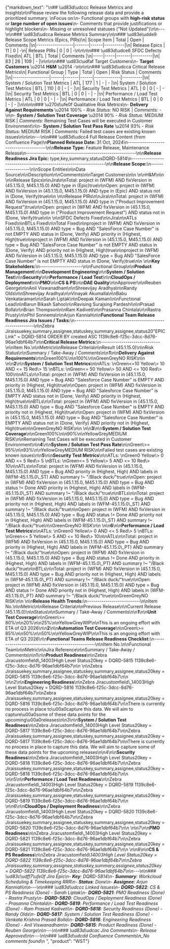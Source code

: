 {"markdown_text": "\n## \ud83d\udccc Release Metrics and Insights\n\nPlease review the following release data and provide a prioritized summary.  \nFocus on:\n- Functional groups with **high-risk status** or **large number of open issues**\n- Comments that provide justifications or highlight blockers\n- Missing or unresolved statuses (\"Not Updated\")\n\n---\n\n### \ud83d\udcca Release Metrics Summary\n\n### \ud83e\udde9 Release Scope Metrics (Epics, PIRs)\n| Scope Item      | Total | Open | Comments |\n|------------------|-------|------|----------|\n| Release Epics | 11 | 0 | -\n| Release PIRs | 0 | 0 | -\n\n\n\n### \ud83d\udce6 SFDC Defects Fixed\n| ATL | BTL | Total | Comments |\n|-----|-----|-------|----------|\n| 83 | 26 | 109 | - |\n\n\n\n### \ud83c\udfaf Target Customers\n- **Target Customers** \u2014 **H&M** \u2014 _-_\n\n\n\n### \ud83d\udcca Critical Release Metrics\n| Functional Group | Type | Total | Open | Risk Status | Comments |\n|------------------|------|-------|------|-------------|----------|\n| System / Solution Test Metrics | ATL | 177 | 1 | - | - |\n| System / Solution Test Metrics | BTL | 110 | 0 | - | - |\n| Security Test Metrics | ATL | 0 | 0 | - | - |\n| Security Test Metrics | BTL | 0 | 0 | - | - |\n| Performance / Load Test Metrics | ATL | 0 | 0 | - | - |\n| Performance / Load Test Metrics | BTL | 0 | 0 | - | - |\n\n\n\n### \u270d\ufe0f Qualitative Risk Metrics\n- **Delivery Against Requirements** \u2014 100% - _Risk Status:_ NO RISK | _Comments:_ -\n\n- **System / Solution Test Coverage** \u2014 90% - _Risk Status:_ MEDIUM RISK | _Comments:_ Remaining Test Cases will be executed in Customer Environment\n\n- **System / Solution Test Pass Rate** \u2014 93% - _Risk Status:_ MEDIUM RISK | _Comments:_ Failed test cases are existing known issues\n\n\n\n---\n\n### \ud83d\udcc4 Full Release Content (from Confluence Page)\n**Planned Release Date:** 31 Oct, 2024\n--------------------------------------\n\n**Release Type:** Feature Release, Maintenance Release\n------------------------------------------------------\n\n**Release Readiness Jira Epic:** type,key,summary,statusDQRD-5814\n-----------------------------------------------------------------\n\n**Release Scope:**\n------------------\n\nScope Entities\n\nData Source\n\nDescription\n\nComments\n\nTarget Customers\n\n  \n\nH&M\n\n  \n\nRelease Epics\n\nJira\n\nTotal: project in (WFM) AND fixVersion in (45.1.15.0, M45.1.15.0) AND type in (Epic)true\n\nOpen: project in (WFM) AND fixVersion in (45.1.15.0, M45.1.15.0) AND type in (Epic) AND status not in (Done, Verify)true\n\n  \n\nRelease PIRs\n\nJira\n\nTotal: project in (WFM) AND fixVersion in (45.1.15.0, M45.1.15.0) AND type in (\"Product Improvement Request\")true\n\nOpen: project in (WFM) AND fixVersion in (45.1.15.0, M45.1.15.0) AND type in (\"Product Improvement Request\") AND status not in (Done, Verify)true\n\n  \n\nSFDC Defects Fixed\n\nJira\n\nATLs Fixed\n\nBTLs Fixed\n\nTotal Fixed\n\nproject in (WFM) AND fixVersion in (45.1.15.0, M45.1.15.0) AND type = Bug AND \"SalesForce Case Number\" is not EMPTY AND status in (Done, Verify) AND priority in (Highest, High)true\n\nproject in (WFM) AND fixVersion in (45.1.15.0, M45.1.15.0) AND type = Bug AND \"SalesForce Case Number\" is not EMPTY AND status in (Done, Verify) AND priority not in (Highest, High)true\n\nproject in (WFM) AND fixVersion in (45.1.15.0, M45.1.15.0) AND type = Bug AND \"SalesForce Case Number\" is not EMPTY AND status in (Done, Verify)true\n\n  \n\n**Key Stakeholders:**\n---------------------\n\nFunctional Group\n\n**Product Management**\n\n**Development Engineering**\n\n**System / Solution Test**\n\n**Security**\n\n**Performance / Load Test**\n\n**CloudOps / Deployment**\n\n**PMO**\n\n**CS & PS**\n\n**DAE Quality**\n\nApprover\n\nReuben George\n\nAnil Viswanadham\n\nShreevijay Aradhya\n\nRandy Olds\n\nShreevijay Aradhya\n\nVinayak Akumalla\n\nBabu Venkataraman\n\nSarah Liptak\n\nDeepak Kamani\n\nFunctional Lead\n\nBarun Bikash Sahoo\n\nRavising Surajsing Pardeshi\n\nPrasad Bolla\n\nBrian Thompson\n\nRam Kadiveti\n\nPrasanna Chintala\n\nRastra Prusty\n\nPhil Sonnema\n\nArjun Kanniah\n\n**Functional Team Release Readiness Jira Issues / Tasks:**\n----------------------------------------------------------\n\nZebra Jiraissuekey,summary,assignee,statuskey,summary,assignee,status20\"EPIC Link\" = DQRD-5814 ORDER BY created ASC 1139c8e6-f25c-3dcc-8d76-96ae1dbf64b7\n\n**Critical Release Metrics:**\n-----------------------------\n\nItem No.\n\nMetric\n\nRelease Criteria\n\nResult (45.1.15.0)\n\nRisk Status\n\nSummary / Take-Away / Comments\n\n**1**\n\n**Delivery Against Requirements**\n\nGreen100%\n\n100%\n\nGreenGreyNO RISK\n\n  \n\n**2**\n\n**System / Solution Test Metrics**\n\nATLs:  \nGreen<=10 Yellow\\> 10 AND <= 15 Red\\> 15  \nBTLs:  \nGreen<= 50 Yellow\\> 50 AND <= 100 Red\\> 100\n\nATLs\n\nTotal: project in (WFM) AND fixVersion in (45.1.15.0, M45.1.15.0) AND type = Bug AND \"Salesforce Case Number\" is EMPTY AND priority in (Highest, High)true\n\nOpen: project in (WFM) AND fixVersion in (45.1.15.0, M45.1.15.0) AND type = Bug AND \"Salesforce Case Number\" is EMPTY AND status not in (Done, Verify) AND priority in (Highest, High)true\n\nBTLs\n\nTotal: project in (WFM) AND fixVersion in (45.1.15.0, M45.1.15.0) AND type = Bug AND \"Salesforce Case Number\" is EMPTY AND priority not in (Highest, High)true\n\nOpen: project in (WFM) AND fixVersion in (45.1.15.0, M45.1.15.0) AND type = Bug AND \"Salesforce Case Number\" is EMPTY AND status not in (Done, Verify) AND priority not in (Highest, High)true\n\nGreenGreyNO RISK\n\n  \n\n**3**\n\n**System / Solution Test Coverage**\n\nGreen100%\n\n90%\n\nYellowGreyMEDIUM RISK\n\nRemaining Test Cases will be executed in Customer Environment\n\n**4**\n\n**System / Solution Test Pass Rate**\n\nGreen\\>= 95%\n\n93%\n\nYellowGreyMEDIUM RISK\n\nFailed test cases are existing known issues\n\n**5**\n\n**Security Test Metrics**\n\nATLs:  \nGreen0 Yellow\\> 0 AND <= 5 Red\\> 5  \nBTLs:  \nGreen<= 5 Yellow\\> 5 AND <= 10 Red\\> 10\n\nATLs\n\nTotal: project in (WFM) AND fixVersion in (45.1.15.0, M45.1.15.0) AND type = Bug AND priority in (Highest, High) AND labels in (WFM-45.1.15.0\\_ST) AND summary !~ \"/Black duck/\"true\n\nOpen: project in (WFM) AND fixVersion in (45.1.15.0, M45.1.15.0) AND type = Bug AND status != Done AND priority in (Highest, High) AND labels in (WFM-45.1.15.0\\_ST) AND summary !~ \"/Black duck/\"true\n\nBTLs\n\nTotal: project in (WFM) AND fixVersion in (45.1.15.0, M45.1.15.0) AND type = Bug AND priority not in (Highest, High) AND labels in (WFM-45.1.15.0\\_ST) AND summary !~ \"/Black duck/\"true\n\nOpen: project in (WFM) AND fixVersion in (45.1.15.0, M45.1.15.0) AND type = Bug AND status != Done AND priority not in (Highest, High) AND labels in (WFM-45.1.15.0\\_ST) AND summary !~ \"/Black duck/\"true\n\nGreenGreyNO RISK\n\n  \n\n**6**\n\n**Performance / Load Test Metrics**\n\nATLs:  \nGreen0 Yellow\\> 0 AND <= 5 Red\\> 5  \nBTLs:  \nGreen<= 5 Yellow\\> 5 AND <= 10 Red\\> 10\n\nATLs\n\nTotal: project in (WFM) AND fixVersion in (45.1.15.0, M45.1.15.0) AND type = Bug AND priority in (Highest, High) AND labels in (WFM-45.1.15.0\\_PT) AND summary !~ \"/Black duck/\"true\n\nOpen: project in (WFM) AND fixVersion in (45.1.15.0, M45.1.15.0) AND type = Bug AND status != Done AND priority in (Highest, High) AND labels in (WFM-45.1.15.0\\_PT) AND summary !~ \"/Black duck/\"true\n\nBTLs\n\nTotal: project in (WFM) AND fixVersion in (45.1.15.0, M45.1.15.0) AND type = Bug AND priority not in (Highest, High) AND labels in (WFM-45.1.15.0\\_PT) AND summary !~ \"/Black duck/\"true\n\nOpen: project in (WFM) AND fixVersion in (45.1.15.0, M45.1.15.0) AND type = Bug AND status != Done AND priority not in (Highest, High) AND labels in (WFM-45.1.15.0\\_PT) AND summary !~ \"/Black duck/\"true\n\nGreenGreyNO RISK\n\n  \n\n**Release Health Trends:**\n--------------------------\n\nItem No.\n\nMetric\n\nRelease Criteria\n\nPrevious Release\n\nCurrent Release (45.1.15.0)\n\nStatus\n\nSummary / Take-Away / Comments\n\n**1**\n\n**Unit Test Coverage**\n\nGreen\\>= 80%\n\n20%\n\n25%\n\nYellowGreyWIP\n\nThis is an ongoing effort with ETA of Q3 2026\n\n**2**\n\n**Automation Test Coverage**\n\nGreen\\>= 85%\n\n50%\n\n50%\n\nYellowGreyWIP\n\nThis is an ongoing effort with ETA of Q3 2026\n\n**Functional Teams Release Readiness Checklist:**\n-------------------------------------------------\n\nItem No.\n\nFunctional Team\n\nMetric\n\nJira Reference\n\nSummary / Take-Away / Comments\n\n1\n\n**Product Readiness**\n\nZebra Jiracustomfield\\_14003High Level Status20key = DQRD-5815 1139c8e6-f25c-3dcc-8d76-96ae1dbf64b7\n\n  \n\nZebra Jiraissuekey,summary,assignee,statuskey,summary,assignee,status20key = DQRD-5815 1139c8e6-f25c-3dcc-8d76-96ae1dbf64b7\n\n  \n\n2\n\n**Engineering Readiness**\n\nZebra Jiracustomfield\\_14003High Level Status20key = DQRD-5816 1139c8e6-f25c-3dcc-8d76-96ae1dbf64b7\n\nZebra Jiraissuekey,summary,assignee,statuskey,summary,assignee,status20key = DQRD-5816 1139c8e6-f25c-3dcc-8d76-96ae1dbf64b7\n\nThere is currently no process in place to\u00a0capture this data. We will aim to capture\u00a0some of these data points for the upcoming\u00a0releases\n\n3\n\n**System / Solution Test Readiness**\n\nZebra Jiracustomfield\\_14003High Level Status20key = DQRD-5817 1139c8e6-f25c-3dcc-8d76-96ae1dbf64b7\n\nZebra Jiraissuekey,summary,assignee,statuskey,summary,assignee,status20key = DQRD-5817 1139c8e6-f25c-3dcc-8d76-96ae1dbf64b7\n\nThere is currently no process in place to capture this data. We will aim to capture some of these data points for the upcoming releases\n\n4\n\n**Security Readiness**\n\nZebra Jiracustomfield\\_14003High Level Status20key = DQRD-5818 1139c8e6-f25c-3dcc-8d76-96ae1dbf64b7\n\nZebra Jiraissuekey,summary,assignee,statuskey,summary,assignee,status20key = DQRD-5818 1139c8e6-f25c-3dcc-8d76-96ae1dbf64b7\n\n  \n\n5\n\n**Performance / Load Test Readiness**\n\nZebra Jiracustomfield\\_14003High Level Status20key = DQRD-5819 1139c8e6-f25c-3dcc-8d76-96ae1dbf64b7\n\nZebra Jiraissuekey,summary,assignee,statuskey,summary,assignee,status20key = DQRD-5819 1139c8e6-f25c-3dcc-8d76-96ae1dbf64b7\n\n  \n\n6\n\n**CloudOps / Deployment Readiness**\n\nZebra Jiracustomfield\\_14003High Level Status20key = DQRD-5820 1139c8e6-f25c-3dcc-8d76-96ae1dbf64b7\n\nZebra Jiraissuekey,summary,assignee,statuskey,summary,assignee,status20key = DQRD-5820 1139c8e6-f25c-3dcc-8d76-96ae1dbf64b7\n\n  \n\n7\n\n**PMO Readiness**\n\nZebra Jiracustomfield\\_14003High Level Status20key = DQRD-5821 1139c8e6-f25c-3dcc-8d76-96ae1dbf64b7\n\nZebra Jiraissuekey,summary,assignee,statuskey,summary,assignee,status20key = DQRD-5821 1139c8e6-f25c-3dcc-8d76-96ae1dbf64b7\n\n  \n\n8\n\n**CS & PS Readiness**\n\nZebra Jiracustomfield\\_14003High Level Status20key = DQRD-5822 1139c8e6-f25c-3dcc-8d76-96ae1dbf64b7\n\nZebra Jiraissuekey,summary,assignee,statuskey,summary,assignee,status20key = DQRD-5822 1139c8e6-f25c-3dcc-8d76-96ae1dbf64b7\n\n---\n\n### \ud83c\udff7\ufe0f Jira Epic\n- **Key**: DQRD-5814\n- **Summary**: Workcloud Scheduling & Timekeeping RRR\n- **Status**: Done\n- **Assignee**: Arjun Kanniah\n\n---\n\n### \ud83d\udccc Linked Issues\n- **DQRD-5822**: CS & PS Readiness (Done) - Sarah Liptak\n- **DQRD-5821**: PMO Readiness (Done) - Rastra Prusty\n- **DQRD-5820**: CloudOps / Deployment Readiness (Done) - Prasanna Chintala\n- **DQRD-5819**: Performance / Load Test Readiness (Done) - Ram Prasad Kadiveti\n- **DQRD-5818**: Security  Readiness (Done) - Randy Olds\n- **DQRD-5817**: System / Solution Test Readiness (Done) - Venkata Krishna Prasad Bolla\n- **DQRD-5816**: Engineering Readiness (Done) - Anil Viswanadham\n- **DQRD-5815**: Product Readiness (Done) - Reuben George\n\n---\n\n### \ud83d\udcac Jira Comments\n- Release Approved\n\n---\n\n### \ud83d\udcdd Confluence Comments\n_No comments found_\n  ", "product": "WST"}
